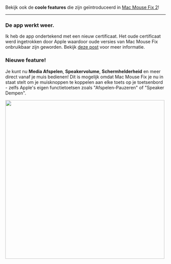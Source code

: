 Bekijk ook de **coole features** die zijn geïntroduceerd in [Mac Mouse Fix 2](https://github.com/noah-nuebling/mac-mouse-fix/releases/tag/2.0.0)!

---

### De app werkt weer.

Ik heb de app ondertekend met een nieuw certificaat. Het oude certificaat werd ingetrokken door Apple waardoor oude versies van Mac Mouse Fix onbruikbaar zijn geworden. Bekijk [deze post](https://github.com/noah-nuebling/mac-mouse-fix/discussions/114) voor meer informatie.

### Nieuwe feature!

Je kunt nu **Media Afspelen**, **Speakervolume**, **Schermhelderheid** en meer direct vanaf je muis bedienen! 
Dit is mogelijk omdat Mac Mouse Fix je nu in staat stelt om je muisknoppen te koppelen aan elke toets op je toetsenbord - zelfs Apple's eigen functietoetsen zoals "Afspelen-Pauzeren" of "Speaker Dempen".

<img width="500px" src="https://user-images.githubusercontent.com/40808343/148666688-f2da6897-a6d2-47cb-86df-59afb3ab8682.gif">